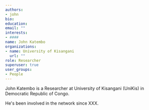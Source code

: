 ```yaml
---
authors:
- john
bio: 
education:
email: ""
interests:
- ####
name: John Katembo
organizations:
- name: University of Kisangani
  url: ""
role: Researcher
superuser: true
user_groups:
- People
---
```


John Katembo is a Researcher at University of Kisangani (UniKis) in Democratic Republic of Congo.

He's been involved in the network since XXX.
 ####
 

